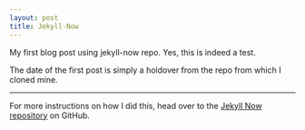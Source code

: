 ```yaml
---
layout: post
title: Jekyll-Now
---
```


My first blog post using jekyll-now repo. Yes, this is indeed a test.

The date of the first post is simply a holdover from the repo from which I cloned mine.

---

For more instructions on how I did this, head over to the [Jekyll Now repository](https://github.com/barryclark/jekyll-now) on GitHub.
